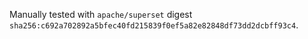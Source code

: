 
Manually tested with `apache/superset` digest `sha256:c692a702892a5bfec40fd215839f0ef5a82e82848df73dd2dcbff93c4`.
